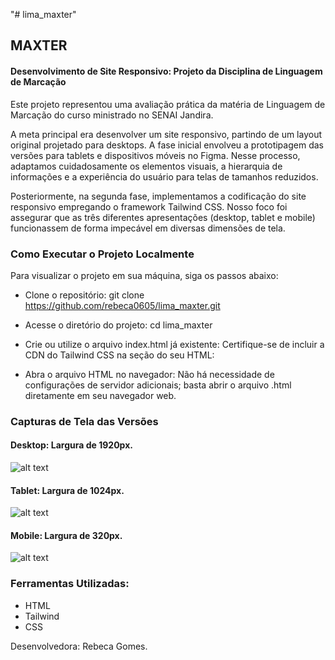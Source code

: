 "# lima_maxter" 
## MAXTER
#### Desenvolvimento de Site Responsivo: Projeto da Disciplina de Linguagem de Marcação

Este projeto representou uma avaliação prática da matéria de Linguagem de Marcação do curso ministrado no SENAI Jandira.

A meta principal era desenvolver um site responsivo, partindo de um layout original projetado para desktops. A fase inicial envolveu a prototipagem das versões para tablets e dispositivos móveis no Figma. Nesse processo, adaptamos cuidadosamente os elementos visuais, a hierarquia de informações e a experiência do usuário para telas de tamanhos reduzidos.

Posteriormente, na segunda fase, implementamos a codificação do site responsivo empregando o framework Tailwind CSS. Nosso foco foi assegurar que as três diferentes apresentações (desktop, tablet e mobile) funcionassem de forma impecável em diversas dimensões de tela.

### Como Executar o Projeto Localmente
Para visualizar o projeto em sua máquina, siga os passos abaixo:

- Clone o repositório: 
git clone https://github.com/rebeca0605/lima_maxter.git

- Acesse o diretório do projeto: cd lima_maxter

- Crie ou utilize o arquivo index.html já existente: Certifique-se de incluir a CDN do Tailwind CSS na seção <head> do seu HTML: <script src="https://cdn.tailwindcss.com"></script>

- Abra o arquivo HTML no navegador: 
Não há necessidade de configurações de servidor adicionais; basta abrir o arquivo .html diretamente em seu navegador web.

### Capturas de Tela das Versões
#### Desktop: Largura de 1920px.
![alt text](image-2.png)

#### Tablet: Largura de 1024px.
![alt text](image-3.png)

#### Mobile: Largura de 320px.
![alt text](image-4.png)

### Ferramentas Utilizadas:
- HTML
- Tailwind 
- CSS

Desenvolvedora:
Rebeca Gomes.
